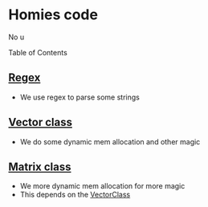# Homies code

No u

Table of Contents

## [Regex](/Regex)
  - We use regex to parse some strings

## [Vector class](/VectorClass)
  - We do some dynamic mem allocation and other magic

## [Matrix class](/MatrixClass)
  - We more dynamic mem allocation for more magic
  - This depends on the [VectorClass](/VectorClass)

